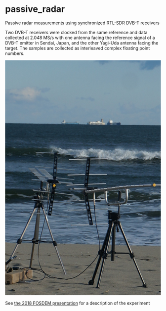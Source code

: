 # passive_radar
Passive radar measurements using synchronized RTL-SDR DVB-T receivers

Two DVB-T receivers were clocked from the same reference and data collected at
2.048 MS/s with one antenna facing the reference signal of a DVB-T emitter in Sendai, Japan,
and the other Yagi-Uda antenna facing the target. The samples are collected as interleaved
complex floating point numbers.

<img src="DSC07752small.jpg">

See [the 2018 FOSDEM presentation](https://archive.fosdem.org/2018/schedule/event/passiveradar/) 
for a description of the experiment
